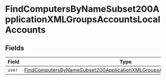 # FindComputersByNameSubset200ApplicationXMLGroupsAccountsLocalAccounts


## Fields

| Field                                                                                                                                                                             | Type                                                                                                                                                                              | Required                                                                                                                                                                          | Description                                                                                                                                                                       |
| --------------------------------------------------------------------------------------------------------------------------------------------------------------------------------- | --------------------------------------------------------------------------------------------------------------------------------------------------------------------------------- | --------------------------------------------------------------------------------------------------------------------------------------------------------------------------------- | --------------------------------------------------------------------------------------------------------------------------------------------------------------------------------- |
| `user`                                                                                                                                                                            | [FindComputersByNameSubset200ApplicationXMLGroupsAccountsLocalAccountsUser](../../models/operations/findcomputersbynamesubset200applicationxmlgroupsaccountslocalaccountsuser.md) | :heavy_minus_sign:                                                                                                                                                                | N/A                                                                                                                                                                               |